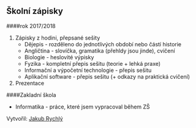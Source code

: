 ## Školní zápisky
####rok 2017/2018
1) Zápisky z hodini, přepsané sešity
    - Dějepis - rozděleno do jednotlivých období nebo částí historie
    - Angličtina - slovíčka, gramatika (přehldy jsou jinde), cvičení
    - Biologie - heslovité výpisky
    - Fyzika - kompletní přepis sešitu (teorie + lehká praxe)
    - Informační a výpočetní technologie - přepis sešitu
    - Aplikační software - přepis sešitu (+ odkazy na praktická cvičení)  
2) Prezentace

####Zakladní škola
- Informatika - práce, které jsem vypracoval během ZŠ

Vytvořil: [Jakub Rychlý](https://jakubrychly.cz)
